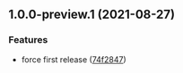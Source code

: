 ## 1.0.0-preview.1 (2021-08-27)


### Features

* force first release ([74f2847](https://github.com/Vlipper/trainkit/commit/74f284798af55ed3ed41b1b8b35912c6c480dd6e))
